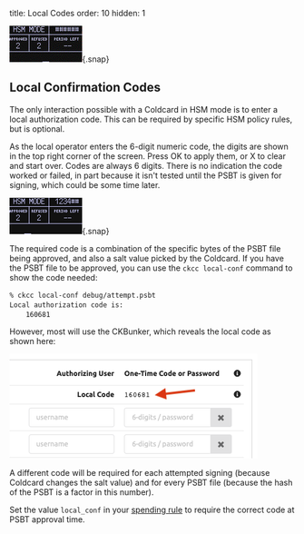 title: Local Codes
order: 10
hidden: 1


![hsm-mode example](img/hsm-mode.gif){.snap}

## Local Confirmation Codes

The only interaction possible with a Coldcard in HSM mode is to
enter a local authorization code. This can be required by specific
HSM policy rules, but is optional.

As the local operator enters the 6-digit numeric code, the digits
are shown in the top right corner of the screen. Press OK to apply
them, or X to clear and start over. Codes are always 6 digits. There
is no indication the code worked or failed, in part because it isn't
tested until the PSBT is given for signing, which could be some
time later.

![entering local code](img/hsm-local-code.png){.snap}

The required code is a combination of the specific bytes
of the PSBT file being approved, and also a salt value picked by
the Coldcard.  If you have the PSBT file to be approved, you can
use the `ckcc local-conf` command to show the code needed:

```sh
% ckcc local-conf debug/attempt.psbt
Local authorization code is:
	160681
```

However, most will use the CKBunker, which reveals the local code as shown here:

![bunker shows local code](img/bunker-local-conf.png)

A different code will be required for each attempted signing (because
Coldcard changes the salt value) and for every PSBT file (because
the hash of the PSBT is a factor in this number).

Set the value `local_conf` in your [spending rule](rules) to
require the correct code at PSBT approval time.
